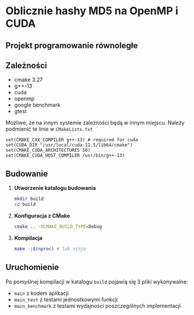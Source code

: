 # Oblicznie hashy MD5 na OpenMP i CUDA
## Projekt programowanie równoległe

##  Zależności
- cmake 3.27
- g++-13
- cuda
- openmp
- google benchmark
- gtest

Możliwe, że na innym systemie zależności będą w innym miejscu. Należy podmienić te linie w `CMakeLists.txt`
```
set(CMAKE_CXX_COMPILER g++-13) # required for cuda
set(CUDA_DIR "/usr/local/cuda-12.5/lib64/cmake")
set(CMAKE_CUDA_ARCHITECTURES 50)
set(CMAKE_CUDA_HOST_COMPILER /usr/bin/g++-13)
```

## Budowanie

1.  **Utworzenie katalogu budowania**
    ```bash
    mkdir build
    cd build
    ```

2.  **Konfiguracja z CMake**
    ```bash
    cmake .. -DCMAKE_BUILD_TYPE=Debug
    ```

3.  **Kompilacja**
    ```bash
    make -j$(nproc) # lub ninja
    ```

## Uruchomienie

Po pomyślnej kompilacji w katalogu `build` pojawią się 3 pliki wykonywalne:
- `main` z kodem aplikacji
- `main_test` z testami jednostkowymi funkcji
- `main_benchmark` z testami wydajności poszczególnych implementacji
